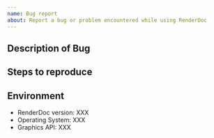 ```yaml
---
name: Bug report
about: Report a bug or problem encountered while using RenderDoc
---
```

<!--
⚠️⚠️⚠️⚠️⚠️⚠️⚠️⚠️⚠️⚠️ 
If you do not follow the guidelines, or do not use the template below, your issue will be closed with no exceptions!
⚠️⚠️⚠️⚠️⚠️⚠️⚠️⚠️⚠️⚠️ 

The template below shows what you need to include in a good bug report, and you MUST use it. More information in the docs:
https://github.com/baldurk/renderdoc/blob/v1.x/docs/CONTRIBUTING/Filing-Issues.md

It is *expressly* forbidden to ask for help with capturing copyrighted programs that you did not create and do not have the source code for.

For example this includes capturing commercial games that you did not create, or capturing Google Maps or Google Earth.

I'm happy to help, but you have to ensure I fully understand what you want and have the information I need. If you're unsure, please read the guide above for full information on what is expected for filing issues.
-->

## Description of Bug

<!-- Here you can enter a description of what you are doing and what bug you are running into. -->
<!-- This is a good time to describe what you want to do, what is actually happening, and what you'd expect to happen instead. -->

## Steps to reproduce

<!-- Please list the steps that someone can take to reproduce the bug. -->

<!-- If you can share your capture or your application, PLEASE DO THAT NOW. It is by far the easiest way to demonstrate a bug. You can share it privately via email to baldurk@baldurk.org and mention it here. -->
<!-- If you cannot share because of privacy or other reasons, please state that and give as much extra information as you can. -->
<!-- Steps like "run my application" or "load this capture" are not useful unless you share the application or capture. Be specific! -->

## Environment

<!-- if you are running a nightly build, list the date or commit hash for the version -->

* RenderDoc version: XXX
* Operating System: XXX
* Graphics API: XXX

<!-- More details here never hurt! For example your GPU, driver version, etc. -->
